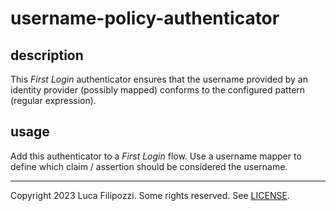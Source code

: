# username-policy-authenticator

## description

This _First Login_ authenticator ensures that the username provided by
an identity provider (possibly mapped) conforms to the configured
pattern (regular expression).

## usage

Add this authenticator to a _First Login_ flow. Use a username mapper
to define which claim / assertion should be considered the username.

---
Copyright 2023 Luca Filipozzi. Some rights reserved. See [LICENSE][license].

[license]: https://github.com/LucaFilipozzi/keycloak-extensions/blob/main/LICENSE.md
